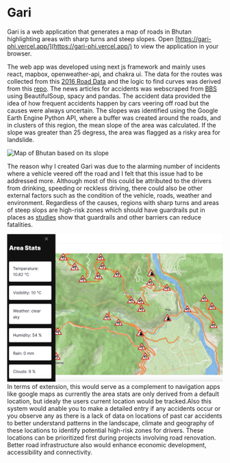 # Gari

Gari is a web application that generates a map of roads in Bhutan highlighting areas with sharp turns and steep slopes.
Open [https://gari-phi.vercel.app/](https://gari-phi.vercel.app/) to view the application in your browser.

The web app was developed using next js framework and mainly uses react, mapbox, openweather-api, and chakra ui. The data for the routes was collected from this [2016 Road Data](https://maps.princeton.edu/catalog/stanford-sn068jx1590) and the logic to find curves was derived from this [repo](https://github.com/MaikeruDev/RiskyRoads). The news articles for accidents was webscraped from [BBS](http://www.bbs.bt/news/) using BeautifulSoup, spacy and pandas. The accident data provided the idea of how frequent accidents happen by cars veering off road but the causes were always uncertain. The slopes was identified using the Google Earth Engine Python API, where a buffer was created around the roads, and in clusters of this region, the mean slope of the area was calculated. If the slope was greater than 25 degress, the area was flagged as a risky area for landslide.

![Map of Bhutan based on its slope](gari/public/slope.png)

The reason why I created Gari was due to the alarming number of incidents where a vehicle veered off the road and I felt that this issue had to be addressed more. Although most of this could be attributed to the drivers from drinking, speeding or reckless driving, there could also be other external factors such as the condition of the vehicle, roads, weather and environment. Regardless of the causes, regions with sharp turns and areas of steep slops are high-risk zones which should have guardrails put in places as [studies](https://www.sciencedirect.com/science/article/pii/S0001457514001869) show that guardrails and other barriers can reduce fatalities.

![Map interface](gari/public/main.png)
In terms of extension, this would serve as a complement to navigation apps like google maps as currently the area stats are only derived from a default location, but idealy the users current location would be tracked.Also this system would anable you to make a detailed entry if any accidents occur or you observe any as there is a lack of data on locations of past car accidents to better understand patterns in the landscape, climate and geography of these locations to identify potential high-risk zones for drivers. These locations can be prioritized first during projects involving road renovation. Better road infrastructure also would enhance economic development, accessibility and connectivity.
